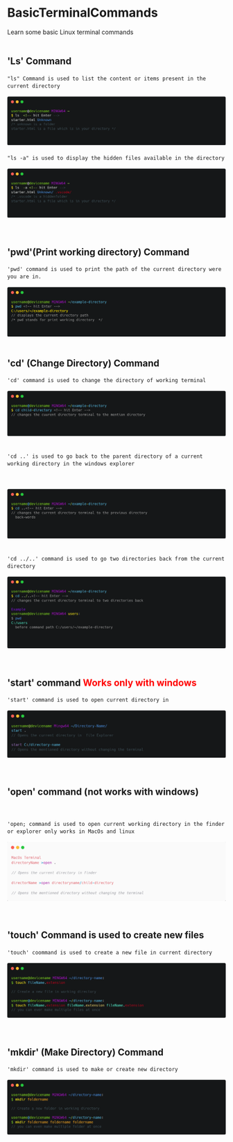 # BasicTerminalCommands
Learn some basic Linux terminal commands
<br>
<br>
<h2>'Ls' Command</h2>
<code>"ls" Command is used to list the content or items present in the current directory</code>
<br>
<br>
<img src="carbon (1).png" >
<br>
<br>
<code>"ls -a" is used to display the hidden files available in the directory</code>
<br>
<br>
<img src="list hidden files.png">
<br>
<br>
<br>
<h2>'pwd'(Print working directory) Command</h2>
<code>'pwd' command is used to print the path of the current directory were you are in.</code>
<br>
<br>
<img src="pwd.png">
<br>
<br>
<h2>'cd' (Change Directory) Command </h2>
<code>'cd' command is used to change the directory of working terminal</code>
<br>
<br>
<img src="cd.png">
<br>
<br>
<br>
<code>'cd ..' is used to go back to the parent directory of a current working directory in the windows explorer</code>
<br>
<br>
<br>
<br>
<img src="cdd.png">
<br>
<br>
<br>
<code>'cd ../..' command is used to go two directories back from the current directory</code>
<br>
<br>
<img src="cd3.png">
<br>
<br>
<br>
<h2>'start' command <span style="color: red;">Works only with windows</span></h2>
<code>'start' command is used to open current directory in </code>
<br>
<br>
<img src="start.png">
<br>
<br>
<br>
<h2>'open' command (not works with windows)</h2>
<br>
<br>
<code>'open; command is used to open current working directory in the finder or explorer only works in MacOs and linux</code>
<br>
<br>
<img src="open.png">
<br>
<br>
<br>
<h2>'touch' Command is used to create new files</h2>
<code>'touch' coommand is used to create a new file in current directory</code>
<br>
<br>
<img src="touch.png">
<br>
<br>
<br>

<h2>'mkdir' (Make Directory) Command</h2>
<code>'mkdir' command is used to make or create new directory</code>
<br>
<br>
<img src="carbon (2).png">
<br>
<br>
<br>


